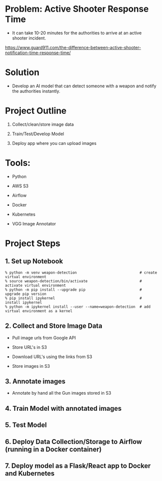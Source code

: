 # Problem: Active Shooter Response Time

- It can take 10-20 minutes for the authorities to arrive at an active shooter incident.

https://www.guard911.com/the-difference-between-active-shooter-notification-time-response-time/

# Solution

- Develop an AI model that can detect someone with a weapon and notify the authorities instantly.

# Project Outline

1. Collect/clean/store image data

2. Train/Test/Develop Model

3. Deploy app where you can upload images

# Tools:

- Python

- AWS S3

- Airflow

- Docker

- Kubernetes

- VGG Image Annotator

# Project Steps

## 1. Set up Notebook

```
% python -m venv weapon-detection                             # create virtual environment
% source weapon-detection/bin/activate                        # activate virtual environment
% python -m pip install --upgrade pip                         # upgrade pip version
% pip install ipykernel                                       # install ipykernel
% python -m ipykernel install --user --name=weapon-detection  # add virtual environment as a kernel
```

## 2. Collect and Store Image Data

- Pull image urls from Google API

- Store URL's in S3

- Download URL's using the links from S3

- Store images in S3

## 3. Annotate images

- Annotate by hand all the Gun images stored in S3

## 4. Train Model with annotated images

## 5. Test Model

## 6. Deploy Data Collection/Storage to Airflow (running in a Docker container)

## 7. Deploy model as a Flask/React app to Docker and Kubernetes

